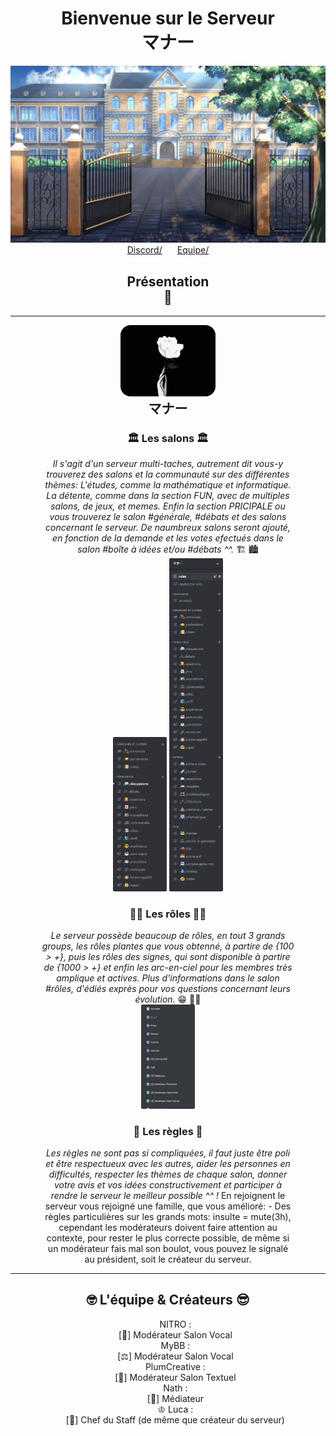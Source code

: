 
<body>
<center style="text-align: center;">
<h1> Bienvenue sur le Serveur<br> マナー </h1>

![aperçue](tumblr_o2djd5wQ4d1uc9x1zo1_1280.jpg)<br>
    <a style='padding: 0 2%;' href='https://discord.gg/wajHZeNM'>Discord/</a>    <a style='padding: 0 2%;' href='#list'>Equipe/</a><br>
    <h2> Présentation <br> 📃 </h2><hr>
    <img style='width: 40vh; border-radius: 1rem; width: 30%' src="ezgif-6-3408ea686f9d.gif"/>
    <br><strong style = 'font-size: 150%;'> マナー </strong>
    <h3><strong> 🏛 Les salons 🏛 </strong></h3>
    <p style='margin: 0 10%;'><em> Il s'agit d'un serveur multi-taches, autrement dit vous-y trouverez des salons et la communauté sur des différentes thèmes: L'études, comme la mathématique et informatique. La détente, comme dans la section FUN, avec de multiples salons, de jeux, et memes. Enfin la section PRICIPALE ou vous trouverez le salon #générale, #débats et des salons concernant le serveur. De naumbreux salons seront ajouté, en fonction de la demande et les votes efectués dans le salon #boîte à idées et/ou #débats ^^. </em> 🏗 🏙 </p>
    <div class="gif">
        <img class='roles' style='border-radius: 2px; width: 17%' src="AyDh7YtCBs.gif"/>
        <img style='border-radius: 2px; width: 17%' src="unknown.png"/>
    </div>
    <h3><strong> 🐱‍👤 Les rôles 🐱‍👤</strong></h3>
    <p style='margin: 0 10%;'><em> Le serveur possède beaucoup de rôles, en tout 3 grands groups, les rôles plantes que vous obtenné, à partire de {100 > +}, puis les rôles des signes, qui sont disponible à partire de {1000 > +} et enfin les arc-en-ciel pour les membres très amplique et actives. Plus d'informations dans le salon #rôles, d'édiés exprès pour vos questions concernant leurs évolution. </em> 😁 💪🏻 </p>
    <img style='border-radius: 2px; width: 17%' src="RGHyvkbIFA.gif"/>
    <h3><strong> 🧾 Les règles 📜 </strong></h3>
    <p style='margin: 0 10%;'><em> Les règles ne sont pas si compliquées, il faut juste être poli et être respectueux avec les autres, aider les personnes en difficultés, respecter les thèmes de chaque salon, donner votre avis et vos idées constructivement et participer à rendre le serveur le meilleur possible ^^ ! </em> En rejoignent le serveur vous rejoigné une famille, que vous amélioré:
    - Des règles particulières sur les grands mots: insulte = mute(3h), cependant les modérateurs doivent faire attention au contexte, pour rester le plus correcte possible, de même si un modérateur fais mal son boulot, vous pouvez le signalé au président, soit le créateur du serveur.</p><hr>
    <h2 id='list'><string> 🤓 L'équipe & Créateurs 😎 </string></h2>
    <ul style='list-style: none;'>
        <li> NITRO : <br>[🥇] Modérateur Salon Vocal</li>
        <li> MyBB : <br>[⚖️] Modérateur Salon Vocal</li>
        <li> PlumCreative : <br>[🥇] Modérateur Salon Textuel</li>
        <li> Nath : <br>[🥇] Médiateur</li>
        <li> ♔ Luca : <br>[🥇] Chef du Staff (de même que créateur du serveur)</li>
    </ul>
<div style='margin: 10vh;'>

[![equipe](2021-07-24-152752.png)](2021-07-24-152752.png)

</center>
</body>
